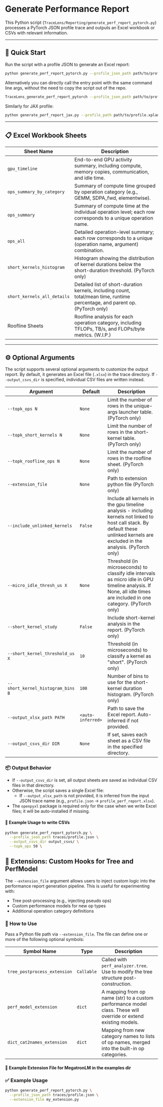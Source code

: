 <!--
Copyright (c) 2024 - 2025 Advanced Micro Devices, Inc. All rights reserved.

See LICENSE for license information.
-->

# Generate Performance Report

This Python script (`TraceLens/Reporting/generate_perf_report_pytorch.py`) processes a PyTorch JSON profile trace and outputs an Excel workbook or CSVs with relevant information.

---

## 🚀 Quick Start

Run the script with a profile JSON to generate an Excel report:

```bash
python generate_perf_report_pytorch.py --profile_json_path path/to/profile.json 
```

Alternatively you can directly call the entry point with the same command line args,
 without the need to copy the script out of the repo. 

```bash
TraceLens_generate_perf_report_pytorch --profile_json_path path/to/profile.json 
```

Similarly for JAX profile:

```bash
python generate_perf_report_jax.py --profile_path path/to/profile.xplane.pb 
```

---

## 📋 Excel Workbook Sheets

| Sheet Name                  | Description                                                                                                      |
|----------------------------|------------------------------------------------------------------------------------------------------------------|
| `gpu_timeline`             | End-to-end GPU activity summary, including compute, memory copies, communication, and idle time.                 |
| `ops_summary_by_category`  | Summary of compute time grouped by operation category (e.g., GEMM, SDPA_fwd, elementwise).                       |
| `ops_summary`              | Summary of compute time at the individual operation level; each row corresponds to a unique operation name.      |
| `ops_all`                  | Detailed operation-level summary; each row corresponds to a unique (operation name, argument) combination.       |
| `short_kernels_histogram` | Histogram showing the distribution of kernel durations below the short-duration threshold. (PyTorch only)                       |
| `short_kernels_all_details`| Detailed list of short-duration kernels, including count, total/mean time, runtime percentage, and parent op. (PyTorch only)    |
| Roofline Sheets            | Roofline analysis for each operation category, including TFLOPs, TB/s, and FLOPs/byte metrics. (W.I.P.)                  |

---

## ⚙️ Optional Arguments 

The script supports several optional arguments to customize the output report. By default, it generates an Excel file (`.xlsx`) in the trace directory. If `--output_csvs_dir` is specified, individual CSV files are written instead.

| Argument                          | Default           | Description                                                                 |
|-----------------------------------|-------------------|-----------------------------------------------------------------------------|
| `--topk_ops N`                    | `None`            | Limit the number of rows in the unique-args launcher table. (PyTorch only)               |
| `--topk_short_kernels N`          | `None`            | Limit the number of rows in the short-kernel table. (PyTorch only)                         |
| `--topk_roofline_ops N`           | `None`            | Limit the number of rows in the roofline sheet. (PyTorch only)                            |
| `--extension_file`           | `None`            | Path to extension python file (PyTorch only)  |
| `--include_unlinked_kernels`            | `False`           | Include all kernels in the gpu timeline analysis -  including kernels not linked to host call stack. By default these unlinked kernels are excluded in the analysis. (PyTorch only) |
`--micro_idle_thresh_us X`        | `None`            | Threshold (in microseconds) to classify idle intervals as micro idle in GPU timeline analysis. If None, all idle times are included in one category.  (PyTorch only)|
| `--short_kernel_study`            | `False`           | Include short-kernel analysis in the report. (PyTorch only)                                |
| `--short_kernel_threshold_us X`   | `10`              | Threshold (in microseconds) to classify a kernel as "short". (PyTorch only)               |
| `--short_kernel_histogram_bins B` | `100`             | Number of bins to use for the short-kernel duration histogram. (PyTorch only)             |
| `--output_xlsx_path PATH`         | `<auto-inferred>` | Path to save the Excel report. Auto-inferred if not provided.              |
| `--output_csvs_dir DIR`           | `None`            | If set, saves each sheet as a CSV file in the specified directory.         |

### 📦 Output Behavior

- If `--output_csvs_dir` is set, all output sheets are saved as individual CSV files in that directory.
- Otherwise, the script saves a single Excel file:
  - If `--output_xlsx_path` is not provided, it is inferred from the input JSON trace name (e.g., `profile.json` → `profile_perf_report.xlsx`).
- The `openpyxl` package is required only for the case when we write Excel files; it will be auto-installed if missing.

#### 🧪 Example Usage to write CSVs


```bash
python generate_perf_report_pytorch.py \
  --profile_json_path traces/profile.json \
  --output_csvs_dir output_csvs/ \
  --topk_ops 50 \
```

## 🧩 Extensions: Custom Hooks for Tree and PerfModel

The `--extension_file` argument allows users to inject custom logic into the performance report generation pipeline. This is useful for experimenting with:

- Tree post-processing (e.g., injecting pseudo ops)
- Custom performance models for new op types
- Additional operation category definitions

### 🔧 How to Use

Pass a Python file path via `--extension_file`. The file can define one or more of the following optional symbols:

| Symbol Name                  | Type      | Description                                                                 |
|-----------------------------|-----------|-----------------------------------------------------------------------------|
| `tree_postprocess_extension`| `Callable`| Called with `perf_analyzer.tree`. Use to modify the tree structure post-construction. |
| `perf_model_extension`      | `dict`    | A mapping from op name (str) to a custom performance model class. These will override or extend existing models. |
| `dict_cat2names_extension`  | `dict`    | Mapping from new category names to lists of op names, merged into the built-in op categories. |

#### 📄 Example Extension File for MegatronLM in the examples dir

### ✅ Example Usage

```bash
python generate_perf_report_pytorch.py \
  --profile_json_path traces/profile.json \
  --extension_file my_extension.py
```